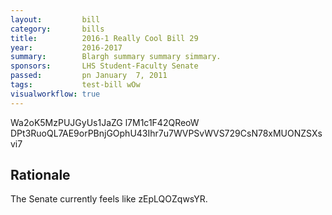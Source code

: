 ```yaml
---
layout:         bill
category:       bills
title:          2016-1 Really Cool Bill 29
year:           2016-2017
summary:        Blargh summary summary simmary.
sponsors:       LHS Student-Faculty Senate
passed:         pn January  7, 2011
tags:           test-bill wOw
visualworkflow: true
---
```



Wa2oK5MzPUJGyUs1JaZG l7M1c1F42QReoW DPt3RuoQL7AE9orPBnjGOphU43Ihr7u7WVPSvWVS729CsN78xMUONZSXsvi7 




Rationale
---------
The Senate currently feels like zEpLQOZqwsYR.
